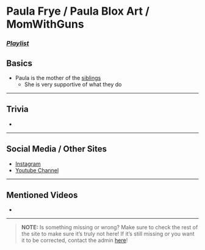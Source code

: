 # Paula Frye / Paula Blox Art / MomWithGuns
### [*Playlist*](https://www.youtube.com/playlist?list=PLwljWXtmIKiTC5ra7VWTv3ArqwplzVNlx)

## Basics
- Paula is the mother of the [siblings](../chapter_3.html)
  - She is very supportive of what they do

----

## Trivia
- 

----

## Social Media / Other Sites
- [Instagram](https://instagram.com/paulablox?igshid=1tzjx6waiq1p7)
- [Youtube Channel]()

----

## Mentioned Videos
- []()

----

> **NOTE:** Is something missing or wrong? Make sure to check the rest of the site to make sure it’s truly not here! If it’s still missing or you want it to be corrected, contact the admin [here](../chapter_2.html)!